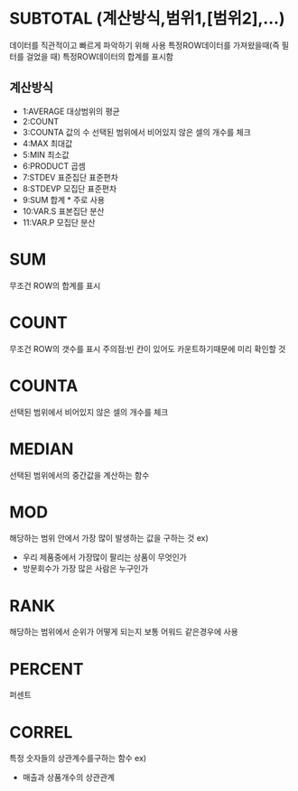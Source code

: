 # SUBTOTAL (계산방식,범위1,[범위2],...)
데이터를 직관적이고 빠르게 파악하기 위해 사용
특정ROW데이터를 가져왔을때(즉 필터를 걸었을 때) 특정ROW데이터의 합계를 표시함

## 계산방식
- 1:AVERAGE 대상범위의 평균
- 2:COUNT 
- 3:COUNTA 값의 수 선택된 범위에서 비어있지 않은 셀의 개수를 체크
- 4:MAX 최대값
- 5:MIN 최소값
- 6:PRODUCT 곱셈
- 7:STDEV 표준집단 표준편차
- 8:STDEVP 모집단 표준편차
- 9:SUM 합계 * 주로 사용
- 10:VAR.S 표본집단 분산
- 11:VAR.P 모집단 분산

# SUM
무조건 ROW의 합계를 표시

# COUNT
무조건 ROW의 갯수를 표시
주의점:빈 칸이 있어도 카운트하기때문에 미리 확인할 것

# COUNTA
선택된 범위에서 비어있지 않은 셀의 개수를 체크

# MEDIAN
선택된 범위에서의 중간값을 계산하는 함수

# MOD
해당하는 범위 안에서 가장 많이 발생하는 값을 구하는 것
ex)
- 우리 제품중에서 가장많이 팔리는 상품이 무엇인가
- 방문회수가 가장 많은 사람은 누구인가

# RANK
해당하는 범위에서 순위가 어떻게 되는지
보통 어워드 같은경우에 사용

# PERCENT
퍼센트

# CORREL
특정 숫자들의 상관계수를구하는 함수
ex)
- 매출과 상품개수의 상관관계